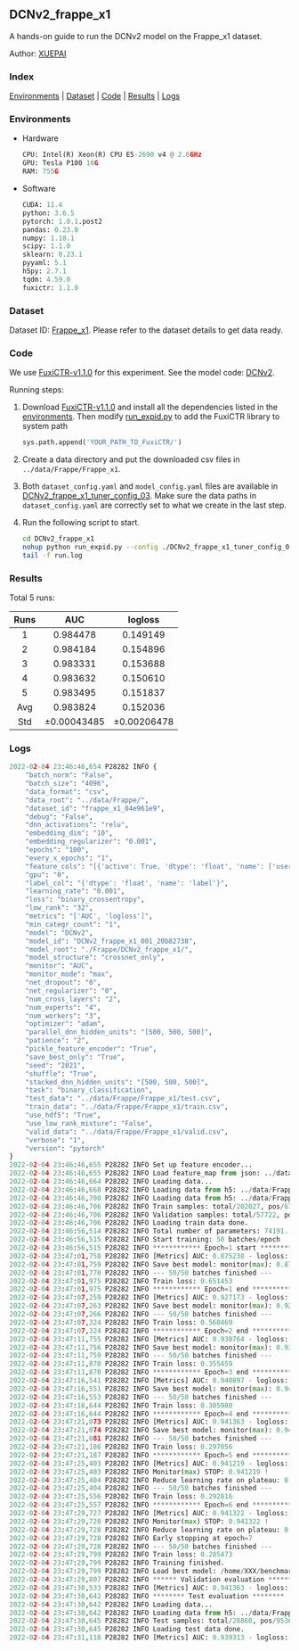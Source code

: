 ## DCNv2_frappe_x1

A hands-on guide to run the DCNv2 model on the Frappe_x1 dataset.

Author: [XUEPAI](https://github.com/xue-pai)

### Index
[Environments](#Environments) | [Dataset](#Dataset) | [Code](#Code) | [Results](#Results) | [Logs](#Logs)

### Environments
+ Hardware

  ```python
  CPU: Intel(R) Xeon(R) CPU E5-2690 v4 @ 2.6GHz
  GPU: Tesla P100 16G
  RAM: 755G

  ```

+ Software

  ```python
  CUDA: 11.4
  python: 3.6.5
  pytorch: 1.0.1.post2
  pandas: 0.23.0
  numpy: 1.18.1
  scipy: 1.1.0
  sklearn: 0.23.1
  pyyaml: 5.1
  h5py: 2.7.1
  tqdm: 4.59.0
  fuxictr: 1.1.0
  ```

### Dataset
Dataset ID: [Frappe_x1](https://github.com/openbenchmark/BARS/blob/master/ctr_prediction/datasets/Frappe/README.md#Frappe_x1). Please refer to the dataset details to get data ready.

### Code

We use [FuxiCTR-v1.1.0](https://github.com/xue-pai/FuxiCTR/tree/v1.1.0) for this experiment. See the model code: [DCNv2](https://github.com/xue-pai/FuxiCTR/blob/v1.1.0/fuxictr/pytorch/models/DCNv2.py).

Running steps:

1. Download [FuxiCTR-v1.1.0](https://github.com/xue-pai/FuxiCTR/archive/refs/tags/v1.1.0.zip) and install all the dependencies listed in the [environments](#environments). Then modify [run_expid.py](./run_expid.py#L5) to add the FuxiCTR library to system path
    
    ```python
    sys.path.append('YOUR_PATH_TO_FuxiCTR/')
    ```

2. Create a data directory and put the downloaded csv files in `../data/Frappe/Frappe_x1`.

3. Both `dataset_config.yaml` and `model_config.yaml` files are available in [DCNv2_frappe_x1_tuner_config_03](./DCNv2_frappe_x1_tuner_config_03). Make sure the data paths in `dataset_config.yaml` are correctly set to what we create in the last step.

4. Run the following script to start.

    ```bash
    cd DCNv2_frappe_x1
    nohup python run_expid.py --config ./DCNv2_frappe_x1_tuner_config_03 --expid DCNv2_frappe_x1_001_20b82738 --gpu 0 > run.log &
    tail -f run.log
    ```

### Results

Total 5 runs:

| Runs | AUC | logloss  |
|:--------------------:|:--------------------:|:--------------------:|
| 1 | 0.984478 | 0.149149  |
| 2 | 0.984184 | 0.154896  |
| 3 | 0.983331 | 0.153688  |
| 4 | 0.983632 | 0.150610  |
| 5 | 0.983495 | 0.151837  |
| Avg | 0.983824 | 0.152036 |
| Std | &#177;0.00043485 | &#177;0.00206478 |


### Logs
```python
2022-02-04 23:46:46,654 P28282 INFO {
    "batch_norm": "False",
    "batch_size": "4096",
    "data_format": "csv",
    "data_root": "../data/Frappe/",
    "dataset_id": "frappe_x1_04e961e9",
    "debug": "False",
    "dnn_activations": "relu",
    "embedding_dim": "10",
    "embedding_regularizer": "0.001",
    "epochs": "100",
    "every_x_epochs": "1",
    "feature_cols": "[{'active': True, 'dtype': 'float', 'name': ['user', 'item', 'daytime', 'weekday', 'isweekend', 'homework', 'cost', 'weather', 'country', 'city'], 'type': 'categorical'}]",
    "gpu": "0",
    "label_col": "{'dtype': 'float', 'name': 'label'}",
    "learning_rate": "0.001",
    "loss": "binary_crossentropy",
    "low_rank": "32",
    "metrics": "['AUC', 'logloss']",
    "min_categr_count": "1",
    "model": "DCNv2",
    "model_id": "DCNv2_frappe_x1_001_20b82738",
    "model_root": "./Frappe/DCNv2_frappe_x1/",
    "model_structure": "crossnet_only",
    "monitor": "AUC",
    "monitor_mode": "max",
    "net_dropout": "0",
    "net_regularizer": "0",
    "num_cross_layers": "2",
    "num_experts": "4",
    "num_workers": "3",
    "optimizer": "adam",
    "parallel_dnn_hidden_units": "[500, 500, 500]",
    "patience": "2",
    "pickle_feature_encoder": "True",
    "save_best_only": "True",
    "seed": "2021",
    "shuffle": "True",
    "stacked_dnn_hidden_units": "[500, 500, 500]",
    "task": "binary_classification",
    "test_data": "../data/Frappe/Frappe_x1/test.csv",
    "train_data": "../data/Frappe/Frappe_x1/train.csv",
    "use_hdf5": "True",
    "use_low_rank_mixture": "False",
    "valid_data": "../data/Frappe/Frappe_x1/valid.csv",
    "verbose": "1",
    "version": "pytorch"
}
2022-02-04 23:46:46,655 P28282 INFO Set up feature encoder...
2022-02-04 23:46:46,655 P28282 INFO Load feature_map from json: ../data/Frappe/frappe_x1_04e961e9/feature_map.json
2022-02-04 23:46:46,664 P28282 INFO Loading data...
2022-02-04 23:46:46,668 P28282 INFO Loading data from h5: ../data/Frappe/frappe_x1_04e961e9/train.h5
2022-02-04 23:46:46,700 P28282 INFO Loading data from h5: ../data/Frappe/frappe_x1_04e961e9/valid.h5
2022-02-04 23:46:46,706 P28282 INFO Train samples: total/202027, pos/67604, neg/134423, ratio/33.46%, blocks/1
2022-02-04 23:46:46,706 P28282 INFO Validation samples: total/57722, pos/19063, neg/38659, ratio/33.03%, blocks/1
2022-02-04 23:46:46,706 P28282 INFO Loading train data done.
2022-02-04 23:46:56,514 P28282 INFO Total number of parameters: 74191.
2022-02-04 23:46:56,515 P28282 INFO Start training: 50 batches/epoch
2022-02-04 23:46:56,515 P28282 INFO ************ Epoch=1 start ************
2022-02-04 23:47:01,758 P28282 INFO [Metrics] AUC: 0.875238 - logloss: 0.609438
2022-02-04 23:47:01,759 P28282 INFO Save best model: monitor(max): 0.875238
2022-02-04 23:47:01,770 P28282 INFO --- 50/50 batches finished ---
2022-02-04 23:47:01,975 P28282 INFO Train loss: 0.651453
2022-02-04 23:47:01,975 P28282 INFO ************ Epoch=1 end ************
2022-02-04 23:47:07,259 P28282 INFO [Metrics] AUC: 0.927173 - logloss: 0.438078
2022-02-04 23:47:07,263 P28282 INFO Save best model: monitor(max): 0.927173
2022-02-04 23:47:07,266 P28282 INFO --- 50/50 batches finished ---
2022-02-04 23:47:07,324 P28282 INFO Train loss: 0.560469
2022-02-04 23:47:07,324 P28282 INFO ************ Epoch=2 end ************
2022-02-04 23:47:11,755 P28282 INFO [Metrics] AUC: 0.938764 - logloss: 0.287470
2022-02-04 23:47:11,756 P28282 INFO Save best model: monitor(max): 0.938764
2022-02-04 23:47:11,759 P28282 INFO --- 50/50 batches finished ---
2022-02-04 23:47:11,870 P28282 INFO Train loss: 0.355459
2022-02-04 23:47:11,870 P28282 INFO ************ Epoch=3 end ************
2022-02-04 23:47:16,541 P28282 INFO [Metrics] AUC: 0.940897 - logloss: 0.279791
2022-02-04 23:47:16,551 P28282 INFO Save best model: monitor(max): 0.940897
2022-02-04 23:47:16,553 P28282 INFO --- 50/50 batches finished ---
2022-02-04 23:47:16,644 P28282 INFO Train loss: 0.305980
2022-02-04 23:47:16,644 P28282 INFO ************ Epoch=4 end ************
2022-02-04 23:47:21,073 P28282 INFO [Metrics] AUC: 0.941363 - logloss: 0.278230
2022-02-04 23:47:21,074 P28282 INFO Save best model: monitor(max): 0.941363
2022-02-04 23:47:21,081 P28282 INFO --- 50/50 batches finished ---
2022-02-04 23:47:21,186 P28282 INFO Train loss: 0.297056
2022-02-04 23:47:21,187 P28282 INFO ************ Epoch=5 end ************
2022-02-04 23:47:25,403 P28282 INFO [Metrics] AUC: 0.941219 - logloss: 0.278060
2022-02-04 23:47:25,403 P28282 INFO Monitor(max) STOP: 0.941219 !
2022-02-04 23:47:25,404 P28282 INFO Reduce learning rate on plateau: 0.000100
2022-02-04 23:47:25,404 P28282 INFO --- 50/50 batches finished ---
2022-02-04 23:47:25,556 P28282 INFO Train loss: 0.292816
2022-02-04 23:47:25,557 P28282 INFO ************ Epoch=6 end ************
2022-02-04 23:47:29,727 P28282 INFO [Metrics] AUC: 0.941322 - logloss: 0.277748
2022-02-04 23:47:29,728 P28282 INFO Monitor(max) STOP: 0.941322 !
2022-02-04 23:47:29,728 P28282 INFO Reduce learning rate on plateau: 0.000010
2022-02-04 23:47:29,728 P28282 INFO Early stopping at epoch=7
2022-02-04 23:47:29,728 P28282 INFO --- 50/50 batches finished ---
2022-02-04 23:47:29,799 P28282 INFO Train loss: 0.285473
2022-02-04 23:47:29,799 P28282 INFO Training finished.
2022-02-04 23:47:29,799 P28282 INFO Load best model: /home/XXX/benchmarks/Frappe/DCNv2_frappe_x1/frappe_x1_04e961e9/DCNv2_frappe_x1_001_20b82738.model
2022-02-04 23:47:29,807 P28282 INFO ****** Validation evaluation ******
2022-02-04 23:47:30,533 P28282 INFO [Metrics] AUC: 0.941363 - logloss: 0.278230
2022-02-04 23:47:30,642 P28282 INFO ******** Test evaluation ********
2022-02-04 23:47:30,642 P28282 INFO Loading data...
2022-02-04 23:47:30,642 P28282 INFO Loading data from h5: ../data/Frappe/frappe_x1_04e961e9/test.h5
2022-02-04 23:47:30,645 P28282 INFO Test samples: total/28860, pos/9536, neg/19324, ratio/33.04%, blocks/1
2022-02-04 23:47:30,645 P28282 INFO Loading test data done.
2022-02-04 23:47:31,118 P28282 INFO [Metrics] AUC: 0.939313 - logloss: 0.280739

```
